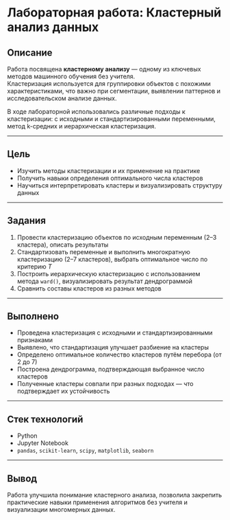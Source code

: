 # Лабораторная работа: Кластерный анализ данных

## Описание  
Работа посвящена **кластерному анализу** — одному из ключевых методов машинного обучения без учителя.  
Кластеризация используется для группировки объектов с похожими характеристиками, что важно при сегментации, выявлении паттернов и исследовательском анализе данных.

В ходе лабораторной использовались различные подходы к кластеризации: с исходными и стандартизированными переменными, метод k-средних и иерархическая кластеризация.

---

## Цель  
- Изучить методы кластеризации и их применение на практике  
- Получить навыки определения оптимального числа кластеров  
- Научиться интерпретировать кластеры и визуализировать структуру данных

---

## Задания  
1. Провести кластеризацию объектов по исходным переменным (2–3 кластера), описать результаты  
2. Стандартизовать переменные и выполнить многократную кластеризацию (2–7 кластеров), выбрать оптимальное число по критерию *T*  
3. Построить иерархическую кластеризацию с использованием метода `ward()`, визуализировать результат дендрограммой  
4. Сравнить составы кластеров из разных методов

---

## Выполнено  
- Проведена кластеризация с исходными и стандартизированными признаками  
- Выявлено, что стандартизация улучшает разбиение на кластеры  
- Определено оптимальное количество кластеров путём перебора (от 2 до 7)  
- Построена дендрограмма, подтверждающая выбранное число кластеров  
- Полученные кластеры совпали при разных подходах — что подтверждает их устойчивость

---

## Стек технологий  
- Python  
- Jupyter Notebook  
- `pandas`, `scikit-learn`, `scipy`, `matplotlib`, `seaborn`

---

## Вывод  
Работа улучшила понимание кластерного анализа, позволила закрепить практические навыки применения алгоритмов без учителя и визуализации многомерных данных.
